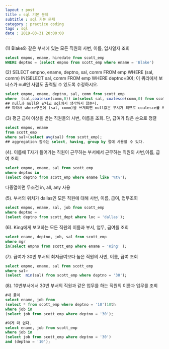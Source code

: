```yaml
---
layout : post
title : sql 기본 문제
subtitle : sql 기본 문제
category : practice coding
tags : sql
date : 2019-03-31 20:00:00
---
```


(1) Blake와 같은 부서에 있는 모든 직원의 사번, 이름, 입사일자 조회

```sql
select empno, ename, hiredate from scott_emp
WHERE deptno = (select empno from scott_emp where ename = 'Blake')
```

(2) SELECT empno, ename, deptno, sal, comm FROM emp
WHERE (sal, comm) IN(SELECT sal, comm FROM emp WHERE deptno=30);
이 쿼리에서 보너스가 null인 사람도 출력될 수 있도록 수정하시오.

```sql
select empno, ename, deptno, sal, comm from scott_emp
where  (sal,coalesce(comm,0)) in(select sal, coalesce(comm,0) from scott_emp where deptno = 30);
## null과 null은 같다고 sql에서 생각하지 않는다.
## 따라서 where구문에 (sal, comm)을 쓰게되면 null값은 무시가 되므로 coalesce를 써주자
```

(3) 평균 급여 이상을 받는 직원들의  사번, 이름을 조회. 단, 급여가 많은 순으로 정렬

```sql
select empno, ename
from scott_emp
where sal>(select avg(sal) from scott_emp);
## aggregation 함수는 select, having, group by 절에 사용할 수 있다.
```

(4). 이름에 T자가 들어가는 직원이 근무하는 부서에서 근무하는 직원의 사번,이름, 급여 조회

```sql
select empno, ename, sal from scott_emp
where deptno in
(select deptno from scott_emp where ename like '%t%');
```
다중열이면 무조건 in, all, any 사용

(5). 부서의 위치가 dallas인 모든 직원에 대해 사번, 이름, 급여, 업무조회

```sql
select empno, ename, sal, job from scott_emp
where deptno =
(select deptno from scott_dept where loc = 'dallas');
```
(6). King에게 보고하는 모든 직원의 이름과 부서, 업무, 급여를 조회
 ```sql
 select ename, deptno, job, sal from scott_emp
 where mgr
 in(select empno from scott_emp where ename = 'King' );
 ```
(7). 급여가 30번 부서의 최저급여보다 높은 직원의 사번, 이름, 급여 조회

```sql
select empno, ename, sal from scott_emp
where sal>
(select  min(sal) from scott_emp where deptno = '30');
```

(8). 10번부서에서 30번 부서의 직원과 같은 업무를 하는 직원의 이름과 업무를 조회
``` sql
#내 풀이
select ename, job from
(select * from scott_emp where deptno = '10')10th
where job in
(select job from scott_emp where deptno = '30');

#이게 더 쉽다.
select ename, job from scott_emp
where job in
(select job from scott_emp where deptno = '30')
and (deptno = '10');
```
